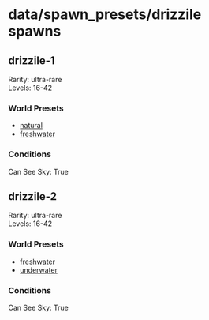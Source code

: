 # data/spawn_presets/drizzile spawns  
  
## drizzile-1  
Rarity: ultra-rare  
Levels: 16-42  
  
### World Presets  
* [natural](data/spawn_data/natural.md)  
* [freshwater](data/spawn_data/freshwater.md)  
  
### Conditions  
Can See Sky: True  
  
## drizzile-2  
Rarity: ultra-rare  
Levels: 16-42  
  
### World Presets  
* [freshwater](data/spawn_data/freshwater.md)  
* [underwater](data/spawn_data/underwater.md)  
  
### Conditions  
Can See Sky: True  
